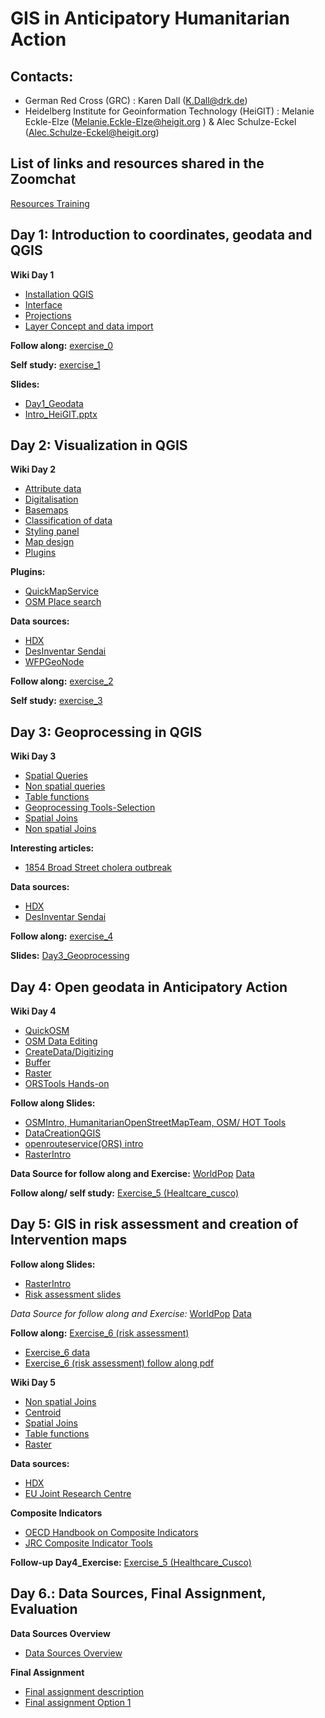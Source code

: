 # GIS in Anticipatory Humanitarian Action

## Contacts: 
- German Red Cross (GRC)                                            : Karen Dall (K.Dall@drk.de) 
- Heidelberg Institute for Geoinformation Technology (HeiGIT)       : Melanie Eckle-Elze (Melanie.Eckle-Elze@heigit.org ) & Alec Schulze-Eckel (Alec.Schulze-Eckel@heigit.org)

## List of links and resources shared in the Zoomchat
[Resources Training](https://gitlab.com/Alec-SE/gis-in-anticipatory-humanitarian-action/-/blob/main/List_of_Links_and_Resources.pdf)


## Day 1: Introduction to coordinates, geodata and QGIS

**Wiki Day 1**

- [Installation QGIS](https://gitlab.com/Alec-SE/gis-in-anticipatory-humanitarian-action/-/wikis/installation-qgis)
- [Interface](https://gitlab.com/Alec-SE/gis-in-anticipatory-humanitarian-action/-/wikis/interface)
- [Projections](https://gitlab.com/Alec-SE/gis-in-anticipatory-humanitarian-action/-/wikis/projections)
- [Layer Concept and data import](https://gitlab.com/Alec-SE/gis-in-anticipatory-humanitarian-action/-/wikis/layer-concept)

**Follow along:** [exercise_0](https://gitlab.com/Alec-SE/gis-in-anticipatory-humanitarian-action/-/tree/main/Exercise_0)

**Self study:** [exercise_1](https://gitlab.com/Alec-SE/gis-in-anticipatory-humanitarian-action/-/tree/main/Exercise_1)

**Slides:** 

- [Day1_Geodata](https://gitlab.com/Alec-SE/gis-in-anticipatory-humanitarian-action/-/blob/main/Day%201_Geodata.pptx)
- [Intro_HeiGIT.pptx](https://gitlab.com/Alec-SE/gis-in-anticipatory-humanitarian-action/-/blob/main/Intro_HeiGIT.pptx)


## Day 2: Visualization in QGIS

**Wiki Day 2**
- [Attribute data](attribute-data)
- [Digitalisation](digitalisation)
- [Basemaps](https://gitlab.com/Alec-SE/gis-in-anticipatory-humanitarian-action/-/wikis/basemaps)
- [Classification of data](https://gitlab.com/Alec-SE/gis-in-anticipatory-humanitarian-action/-/wikis/Classification-of-data)
- [Styling panel](https://gitlab.com/Alec-SE/gis-in-anticipatory-humanitarian-action/-/wikis/Styling-panel)
- [Map design](https://gitlab.com/Alec-SE/gis-in-anticipatory-humanitarian-action/-/wikis/map-design)
- [Plugins](https://gitlab.com/Alec-SE/gis-in-anticipatory-humanitarian-action/-/wikis/Plugins)

**Plugins:**

- [QuickMapService](https://docs.qgis.org/3.16/en/docs/training_manual/qgis_plugins/plugin_examples.html)
- [OSM Place search](http://www.qgistutorials.com/de/docs/downloading_osm_data.html)

**Data sources:**

- [HDX](https://data.humdata.org/)
- [DesInventar Sendai](https://www.desinventar.net/)
- [WFPGeoNode](https://geonode.wfp.org/)


**Follow along:** [exercise_2](https://gitlab.com/Alec-SE/gis-in-anticipatory-humanitarian-action/-/tree/main/Exercise_2)

**Self study:** [exercise_3](https://gitlab.com/Alec-SE/gis-in-anticipatory-humanitarian-action/-/tree/main/Exercise_3)


## Day 3: Geoprocessing in QGIS

**Wiki Day 3**
- [Spatial Queries](https://gitlab.com/Alec-SE/gis-in-anticipatory-humanitarian-action/-/wikis/Spatial-queries)
- [Non spatial queries](https://gitlab.com/Alec-SE/gis-in-anticipatory-humanitarian-action/-/wikis/non-spatial-queries)
- [Table functions](https://gitlab.com/Alec-SE/gis-in-anticipatory-humanitarian-action/-/wikis/table-functions)
- [Geoprocessing Tools-Selection](https://gitlab.com/Alec-SE/gis-in-anticipatory-humanitarian-action/-/wikis/Geoprocessing-tools)
- [Spatial Joins](https://gitlab.com/Alec-SE/gis-in-anticipatory-humanitarian-action/-/wikis/spatial-joins)
- [Non spatial Joins](https://gitlab.com/Alec-SE/gis-in-anticipatory-humanitarian-action/-/wikis/non-spatial-joins)

**Interesting articles:**

- [1854 Broad Street cholera outbreak](https://en.wikipedia.org/wiki/1854_Broad_Street_cholera_outbreak)

**Data sources:**

- [HDX](https://data.humdata.org/)
- [DesInventar Sendai](https://www.desinventar.net/)

**Follow along:** [exercise_4](https://gitlab.com/Alec-SE/gis-in-anticipatory-humanitarian-action/-/tree/main/Exercise_4)

**Slides:** [Day3_Geoprocessing](https://gitlab.com/Alec-SE/gis-in-anticipatory-humanitarian-action/-/blob/main/Day3_Geoprocessing.pptx)


## Day 4: Open geodata in Anticipatory Action

**Wiki Day 4**

- [QuickOSM](https://gitlab.com/Alec-SE/gis-in-anticipatory-humanitarian-action/-/wikis/QuickOSM)
- [OSM Data Editing](https://gitlab.com/Alec-SE/gis-in-anticipatory-humanitarian-action/-/blob/main/OSM_Data_Editing.pdf)
- [CreateData/Digitizing](https://gitlab.com/Alec-SE/gis-in-anticipatory-humanitarian-action/-/wikis/Create%20data%20in%20QGIS/Digitizing)
- [Buffer](https://gitlab.com/Alec-SE/gis-in-anticipatory-humanitarian-action/-/wikis/Buffer)
- [Raster](https://gitlab.com/Alec-SE/gis-in-anticipatory-humanitarian-action/-/wikis/Raster)
- [ORSTools Hands-on](https://gitlab.com/Alec-SE/gis-in-anticipatory-humanitarian-action/-/wikis/ORSTools)

**Follow along Slides:**
- [OSMIntro, HumanitarianOpenStreetMapTeam, OSM/ HOT Tools](https://gitlab.com/Alec-SE/gis-in-anticipatory-humanitarian-action/-/blob/main/OSM_HOT_Tools.pdf)
- [DataCreationQGIS](https://gitlab.com/Alec-SE/gis-in-anticipatory-humanitarian-action/-/wikis/uploads/eba9b266cde0a54dc9997abbf3841daa/Data_creation_QGIS.pdf)
- [openrouteservice(ORS) intro](https://gitlab.com/Alec-SE/gis-in-anticipatory-humanitarian-action/-/blob/main/HeiGIT__ORS_presentation.pdf)
- [RasterIntro](https://gitlab.com/Alec-SE/gis-in-anticipatory-humanitarian-action/-/blob/main/Raster.pdf)

**Data Source for follow along and Exercise:**
[WorldPop](https://www.worldpop.org/geodata/summary?id=50047)
[Data](https://gitlab.com/Alec-SE/gis-in-anticipatory-humanitarian-action/-/blob/main/per_ppp_2020_UNadj_constrained.zip)

**Follow along/ self study:** [Exercise_5 (Healtcare_cusco)](https://gitlab.com/Alec-SE/gis-in-anticipatory-humanitarian-action/-/tree/main/Exercise_5)

## Day 5: GIS in risk assessment and creation of Intervention maps


**Follow along Slides:**

- [RasterIntro](https://gitlab.com/Alec-SE/gis-in-anticipatory-humanitarian-action/-/blob/main/Raster.pdf)
- [Risk assessment slides](https://gitlab.com/Alec-SE/gis-in-anticipatory-humanitarian-action/-/blob/main/Day5_Risk_assessment_and_intervention_map_-_KDall.pdf)

*Data Source for follow along and Exercise:*
[WorldPop](https://www.worldpop.org/geodata/summary?id=50047)
[Data](https://gitlab.com/Alec-SE/gis-in-anticipatory-humanitarian-action/-/blob/main/per_ppp_2020_UNadj_constrained.zip)

**Follow along:** [Exercise_6 (risk assessment)](https://gitlab.com/Alec-SE/gis-in-anticipatory-humanitarian-action/-/tree/main/Exercise_6)

- [Exercise_6 data](https://gitlab.com/-/ide/project/Alec-SE/gis-in-anticipatory-humanitarian-action/tree/main/-/Exercise_6/Ex6_data.zip/)
- [Exercise_6 (risk assessment) follow along pdf](https://gitlab.com/Alec-SE/gis-in-anticipatory-humanitarian-action/-/blob/main/Follow_along_Risk_assessment.pdf)

**Wiki Day 5**
- [Non spatial Joins](https://gitlab.com/Alec-SE/gis-in-anticipatory-humanitarian-action/-/wikis/non-spatial-joins)
- [Centroid](https://courses.gistools.geog.uni-heidelberg.de/giscience/gis-einfuehrung/-/wikis/uploads/QGIS/videos/qgis_geometry_centroids.mp4)
- [Spatial Joins](https://gitlab.com/Alec-SE/gis-in-anticipatory-humanitarian-action/-/wikis/spatial-joins)
- [Table functions](https://gitlab.com/Alec-SE/gis-in-anticipatory-humanitarian-action/-/wikis/table-functions)
- [Raster](https://gitlab.com/Alec-SE/gis-in-anticipatory-humanitarian-action/-/wikis/Raster)

**Data sources:**

- [HDX](https://data.humdata.org/)
- [EU Joint Research Centre](https://data.jrc.ec.europa.eu/dataset/)

**Composite Indicators**
- [OECD Handbook on Composite Indicators](https://www.oecd.org/sdd/42495745.pdf)
- [JRC Composite Indicator Tools](https://knowledge4policy.ec.europa.eu/composite-indicators/2021-jrc-week-composite-indicators-scoreboards_en#agenda)

**Follow-up Day4_Exercise:**
[Exercise_5 (Healthcare_Cusco)](https://gitlab.com/Alec-SE/gis-in-anticipatory-humanitarian-action/-/tree/main/Exercise_5)

## Day 6.: Data Sources, Final Assignment, Evaluation

**Data Sources Overview**
- [Data Sources Overview](https://gitlab.com/Alec-SE/gis-in-anticipatory-humanitarian-action/-/wikis/Data-Sources) 

**Final Assignment** 
- [Final assignment description](https://gitlab.com/Alec-SE/gis-in-anticipatory-humanitarian-action/-/blob/main/January_2022_GIS_Training_Final_Assignment.pdf)
- [Final assignment Option 1](https://gitlab.com/Alec-SE/gis-in-anticipatory-humanitarian-action/-/tree/main/Final%20assignment)



